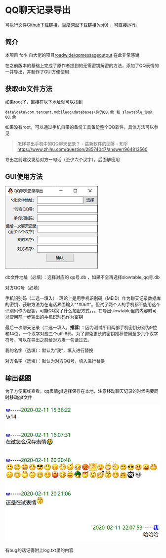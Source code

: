 # QQ聊天记录导出

可执行文件[Github下载链接](https://github.com/Yiyiyimu/QQ_History_Backup/releases/download/v1.2/QQ_History_Backup-v1.2.zip)，[百度网盘下载链接](https://pan.baidu.com/s/1apGh_d6lN5swJZ_tH-_fxg)(vpj9) ，可直接运行。

## 简介

本项目 fork 自大佬的项目[roadwide/qqmessageoutput](https://github.com/roadwide/qqmessageoutput) 在此非常感谢

在之前版本的基础上完成了原作者提到的无需密钥解密的方法，添加了QQ表情的一并导出，并制作了GUI方便使用

## 获取db文件方法

如果root了，直接在以下地址就可以找到

```
data\data\com.tencent.mobileqq\databases\你的QQ.db 和 slowtable_你的QQ.db
```


如果没有root，可以通过手机自带的备份工具备份整个QQ软件，具体方法可以参见

> 怎样导出手机中的QQ聊天记录？ - 益新软件的回答 - 知乎
> https://www.zhihu.com/question/28574047/answer/964813560

导出之前建议发给对方一句话（至少六个汉字），后面解密用

## GUI使用方法

![GUI_image](./img/GUI.png)

db文件地址（必填）：选择对应的 qq号.db ，如果不全再选择slowtable_qq号.db

对方QQ号（必填）

手机识别码（二选一填入）：理论上是用手机识别码（MEID）作为聊天记录数据库的密钥，获取方法为在电话界面输入“*#06#”。但试了两个人的手机都不能用这个识别码作为密钥，可能QQ换了什么加密方式。。。在导出slowtable里的内容时可以使用前一步输出的手机识别码作为密钥

最后一次聊天记录（二选一填入，**推荐**）：因为测试所用两部手机密钥分别为9位和14位，一个汉字对应三个utf-8码，为了避免更长的密钥推荐使用至少六个汉字符号。可以在导出之前给对方发一句话过去。

我的名字（选填）：默认为“我”，填入进行替换

对方名字（选填）：默认为对方QQ号，填入进行替换

## 输出截图

为了方便离线查看，qq表情gif选择保存在本地，注意移动聊天记录的时候需要同时移动gif文件

![screenshot](./img/screenshot.png)

有bug的话记得附上log.txt里的内容
